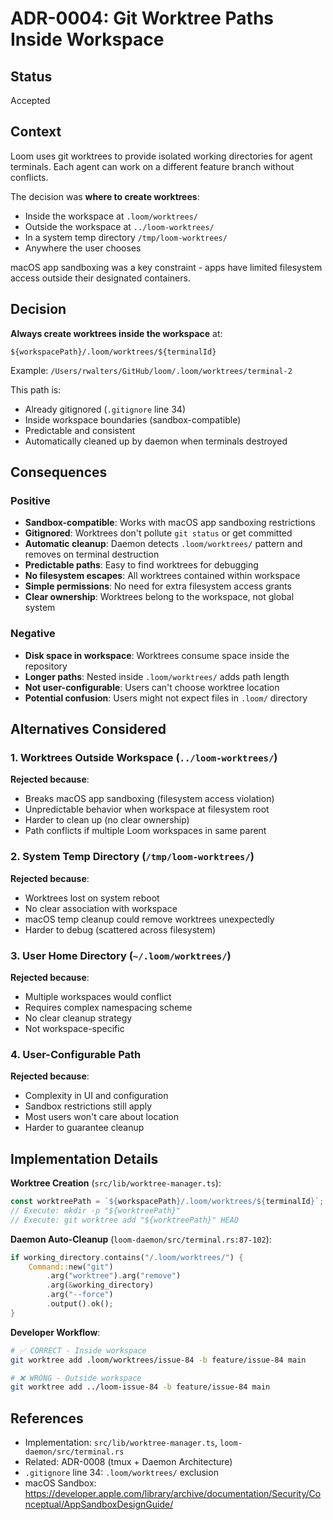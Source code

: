 # ADR-0004: Git Worktree Paths Inside Workspace

## Status

Accepted

## Context

Loom uses git worktrees to provide isolated working directories for agent terminals. Each agent can work on a different feature branch without conflicts.

The decision was **where to create worktrees**:
- Inside the workspace at `.loom/worktrees/`
- Outside the workspace at `../loom-worktrees/`
- In a system temp directory `/tmp/loom-worktrees/`
- Anywhere the user chooses

macOS app sandboxing was a key constraint - apps have limited filesystem access outside their designated containers.

## Decision

**Always create worktrees inside the workspace** at:
```
${workspacePath}/.loom/worktrees/${terminalId}
```

Example: `/Users/rwalters/GitHub/loom/.loom/worktrees/terminal-2`

This path is:
- Already gitignored (`.gitignore` line 34)
- Inside workspace boundaries (sandbox-compatible)
- Predictable and consistent
- Automatically cleaned up by daemon when terminals destroyed

## Consequences

### Positive

- **Sandbox-compatible**: Works with macOS app sandboxing restrictions
- **Gitignored**: Worktrees don't pollute `git status` or get committed
- **Automatic cleanup**: Daemon detects `.loom/worktrees/` pattern and removes on terminal destruction
- **Predictable paths**: Easy to find worktrees for debugging
- **No filesystem escapes**: All worktrees contained within workspace
- **Simple permissions**: No need for extra filesystem access grants
- **Clear ownership**: Worktrees belong to the workspace, not global system

### Negative

- **Disk space in workspace**: Worktrees consume space inside the repository
- **Longer paths**: Nested inside `.loom/worktrees/` adds path length
- **Not user-configurable**: Users can't choose worktree location
- **Potential confusion**: Users might not expect files in `.loom/` directory

## Alternatives Considered

### 1. Worktrees Outside Workspace (`../loom-worktrees/`)

**Rejected because**:
- Breaks macOS app sandboxing (filesystem access violation)
- Unpredictable behavior when workspace at filesystem root
- Harder to clean up (no clear ownership)
- Path conflicts if multiple Loom workspaces in same parent

### 2. System Temp Directory (`/tmp/loom-worktrees/`)

**Rejected because**:
- Worktrees lost on system reboot
- No clear association with workspace
- macOS temp cleanup could remove worktrees unexpectedly
- Harder to debug (scattered across filesystem)

### 3. User Home Directory (`~/.loom/worktrees/`)

**Rejected because**:
- Multiple workspaces would conflict
- Requires complex namespacing scheme
- No clear cleanup strategy
- Not workspace-specific

### 4. User-Configurable Path

**Rejected because**:
- Complexity in UI and configuration
- Sandbox restrictions still apply
- Most users won't care about location
- Harder to guarantee cleanup

## Implementation Details

**Worktree Creation** (`src/lib/worktree-manager.ts`):
```typescript
const worktreePath = `${workspacePath}/.loom/worktrees/${terminalId}`;
// Execute: mkdir -p "${worktreePath}"
// Execute: git worktree add "${worktreePath}" HEAD
```

**Daemon Auto-Cleanup** (`loom-daemon/src/terminal.rs:87-102`):
```rust
if working_directory.contains("/.loom/worktrees/") {
    Command::new("git")
        .arg("worktree").arg("remove")
        .arg(&working_directory)
        .arg("--force")
        .output().ok();
}
```

**Developer Workflow**:
```bash
# ✅ CORRECT - Inside workspace
git worktree add .loom/worktrees/issue-84 -b feature/issue-84 main

# ❌ WRONG - Outside workspace
git worktree add ../loom-issue-84 -b feature/issue-84 main
```

## References

- Implementation: `src/lib/worktree-manager.ts`, `loom-daemon/src/terminal.rs`
- Related: ADR-0008 (tmux + Daemon Architecture)
- `.gitignore` line 34: `.loom/worktrees/` exclusion
- macOS Sandbox: https://developer.apple.com/library/archive/documentation/Security/Conceptual/AppSandboxDesignGuide/
